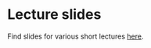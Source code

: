 # Lecture slides

Find slides for various short lectures [here](https://drive.google.com/drive/folders/1MYPl2YaE5aALSVrOV8EdJre2V85gTjpd).
